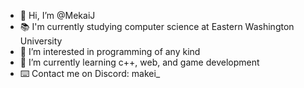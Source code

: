 - 👋 Hi, I’m @MekaiJ
- 📚 I'm currently studying computer science at Eastern Washington University
- 👀 I’m interested in programming of any kind
- 🌱 I’m currently learning c++, web, and game development
- ⌨️ Contact me on Discord: makei_

<!---
MekaiJ/MekaiJ is a ✨ special ✨ repository because its `README.md` (this file) appears on your GitHub profile.
You can click the Preview link to take a look at your changes.
--->
